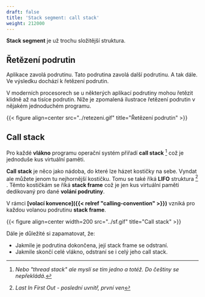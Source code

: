 ```yaml
---
draft: false
title: 'Stack segment: call stack'
weight: 212000
---
```


**Stack segment** je už trochu složitější struktura.

## Řetězení podrutin

Aplikace zavolá podrutinu. Tato podrutina zavolá další podrutinu. A tak dále. Ve výsledku dochází k řetězení podrutin. 

V moderních procesorech se u některých aplikací podrutiny mohou řetězit klidně až na tisíce podrutin. Níže je zpomalená ilustrace řetězení podrutin v nějakém jednoduchém programu.

{{< figure align=center src="../retezeni.gif" title="Řetězení podrutin" >}}

## Call stack

Pro každé **vlákno** programu operační systém přiřadí **call stack** [^t] což je jednoduše kus virtuální paměti. 

**Call stack** je něco jako nádoba, do které lze házet kostičky na sebe. Vyndat ale můžete jenom tu nejhornější kostičku. Tomu se také říká **LIFO** struktura [^l] . Těmto kostičkám se říká **stack frame** což je jen kus virtuální paměti dedikovaný pro dané **volání podrutiny**.

V rámci **[volací konvence]({{< relref "calling-convention" >}})** vzniká pro každou volanou podrutinu **stack frame**.

{{< figure align=center width=200 src="../sf.gif" title="Call stack" >}}

Dále je důležité si zapamatovat, že:

- Jakmile je podrutina dokončena, její stack frame se odstraní.
- Jakmile skončí celé vlákno, odstraní se i celý jeho call stack.

[^t]: *Nebo "thread stack" ale myslí se tím jedno a totéž. Do češtiny se nepřekládá.*
[^l]: *Last In First Out - poslední uvnitř, první ven*